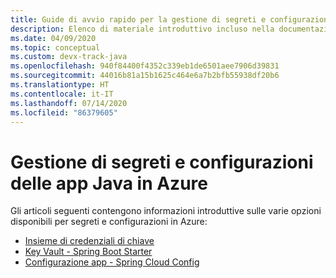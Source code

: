 ```yaml
---
title: Guide di avvio rapido per la gestione di segreti e configurazioni delle app Java in Azure
description: Elenco di materiale introduttivo incluso nella documentazione di Azure per la gestione di segreti e configurazioni delle app Java.
ms.date: 04/09/2020
ms.topic: conceptual
ms.custom: devx-track-java
ms.openlocfilehash: 940f84400f4352c339eb1de6501aee7906d39831
ms.sourcegitcommit: 44016b81a15b1625c464e6a7b2bfb55938df20b6
ms.translationtype: HT
ms.contentlocale: it-IT
ms.lasthandoff: 07/14/2020
ms.locfileid: "86379605"
---
```

# <a name="secrets-and-configuration-management-for-java-apps-on-azure"></a>Gestione di segreti e configurazioni delle app Java in Azure

Gli articoli seguenti contengono informazioni introduttive sulle varie opzioni disponibili per segreti e configurazioni in Azure:

- [Insieme di credenziali di chiave](/azure/key-vault/quick-create-java)
- [Key Vault - Spring Boot Starter](/azure/developer/java/spring-framework/configure-spring-boot-starter-java-app-with-azure-key-vault)
- [Configurazione app - Spring Cloud Config](/azure/azure-app-configuration/quickstart-java-spring-app)
